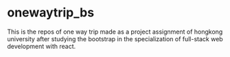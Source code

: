 # onewaytrip_bs
This is the repos  of one way trip made as a project assignment of hongkong university after studying the bootstrap in the specialization  of full-stack web development with react.
